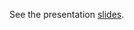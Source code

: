 See the presentation [slides](https://docs.google.com/presentation/d/16--lW0t39OS7BB31_Ss063mniXdZAz7uTlIldrEb9uo/edit?usp=sharing).
